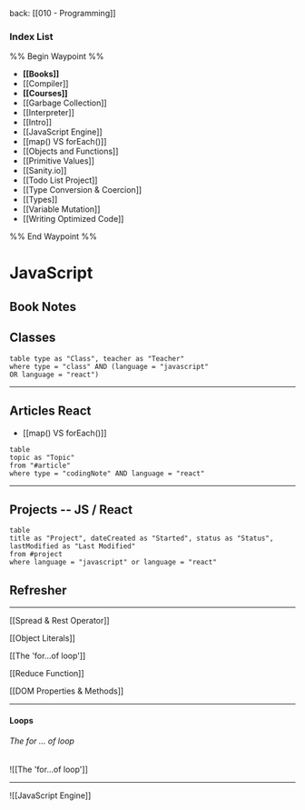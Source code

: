 back: [[010 - Programming]]

### Index List

%% Begin Waypoint %%
- **[[Books]]**
- [[Compiler]]
- **[[Courses]]**
- [[Garbage Collection]]
- [[Interpreter]]
- [[Intro]]
- [[JavaScript Engine]]
- [[map() VS forEach()]]
- [[Objects and Functions]]
- [[Primitive Values]]
- [[Sanity.io]]
- [[Todo List Project]]
- [[Type Conversion & Coercion]]
- [[Types]]
- [[Variable Mutation]]
- [[Writing Optimized Code]]

%% End Waypoint %%



# JavaScript

## Book Notes



## Classes

```dataview
table type as "Class", teacher as "Teacher"
where type = "class" AND (language = "javascript"
OR language = "react")

```

___

## Articles React

- [[map() VS forEach()]]

```dataview
table
topic as "Topic"
from "#article"
where type = "codingNote" AND language = "react"
```
___


## Projects -- JS / React

```dataview
table 
title as "Project", dateCreated as "Started", status as "Status",
lastModified as "Last Modified"
from #project 
where language = "javascript" or language = "react"
```



## Refresher
---
[[Spread & Rest Operator]]

[[Object Literals]]

[[The 'for...of loop']]

[[Reduce Function]]

[[DOM Properties & Methods]]


___

#### Loops

###### The for ... of loop
![[The 'for...of loop']]

---


![[JavaScript Engine]]